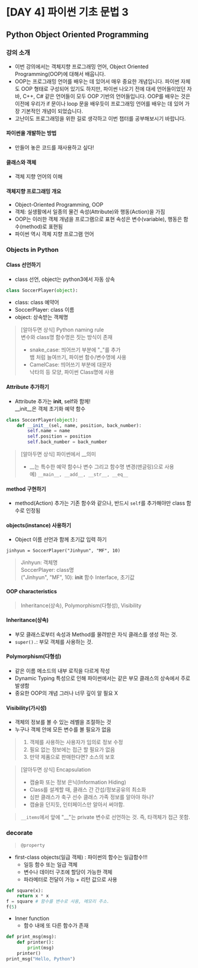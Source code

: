 # [DAY 4] 파이썬 기초 문법 3
## Python Object Oriented Programming
### 강의 소개
- 이번 강의에서는 객체지향 프로그래밍 언어, Object Oriented Programming(OOP)에 대해서 배웁니다.
- OOP는 프로그래밍 언어를 배우는 데 있어서 매우 중요한 개념입니다. 파이썬 자체도 OOP 형태로 구성되어 있기도 하지만, 파이썬 나오기 전에 대세 언어들이었던 자바, C++, C# 같은 언어들이 모두 OOP 기반의 언어들입니다. OOP를 배우는 것은 이전에 우리가 if 문이나 loop 문을 배우듯이 프로그래밍 언어를 배우는 데 있어 가장 기본적인 개념이 되었습니다.
- 고난이도 프로그래밍을 위한 길로 생각하고 이번 챕터를 공부해보시기 바랍니다.

#### 파이썬을 개발하는 방법
- 만들어 놓은 코드를 재사용하고 싶다!
#### 클래스와 객체 
- 객체 지향 언어의 이해 

#### 객체지향 프로그래밍 개요
- Object-Oriented Programming, OOP
- 객체: 실생활에서 일종의 물건 속성(Attribute)와 행동(Action)을 가짐
- OOP는 이러한 객체 개념을 프로그램으로 표현 속성은 변수(variable), 행동은 함수(method)로 표현됨
- 파이썬 역시 객체 지향 프로그램 언어

### Objects in Python
#### Class 선언하기
- class 선언, object는 python3에서 자동 상속

```python
class SoccerPlayer(object):
```
- class: class 예약어
- SoccerPlayer: class 이름
- object: 상속받는 객체명

> [알아두면 상식] Python naming rule<br>
> 변수와 class명 함수명은 짓는 방식이 존재<br>
> - snake_case: 띄어쓰기 부분에 "_"를 추가<br>
뱀 처럼 늘여쓰기, 파이썬 함수/변수명에 사용
> - CamelCase:  띄어쓰기 부분에 대문자<br>
> 낙타의 등 모양, 파이썬 Class명에 사용

#### Attribute 추가하기
- Attribute 추가는 __init__, self와 함께!<br>
__init__은 객체 초기화 예약 함수
```python
class SoccerPlayer(object):
	def __init__(sel, name, position, back_number):
    	self.name = name
        self.position = position
        self.back_number = back_number
```
> [알아두면 상식] 파이썬에서 __의미
> - __는 특수한 예약 함수나 변수 그리고 함수명 변경(맨글링)으로 사용<br>
예) `__main__, __add__, __str__, __eq__ `

#### method 구현하기
- method(Action) 추가는 기존 함수와 같으나, 반드시 `self`를 추가해야만 class 함수로 인정됨

#### objects(instance) 사용하기
- Object 이름 선언과 함께 초기값 입력 하기

`jinhyun = SoccerPlayer("Jinhyun", "MF", 10)`
> Jinhyun: 객체명<br>
> SoccerPlayer: class명<br>
> ("Jinhyun", "MF", 10): __init__ 함수 Interface, 초기값

#### OOP characteristics
> Inheritance(상속), Polymorphism(다형성), Visibility
#### Inheritance(상속)
- 부모 클래스로부터 속성과 Method를 물려받은 자식 클래스를 생성 하는 것.
- `super().`: 부모 객체를 사용하는 것.

#### Polymorphism(다형성)
- 같은 이름 메소드의 내부 로직을 다르게 작성
- Dynamic Typing 특성으로 인해 파이썬에서는 같은 부모 클래스의 상속에서 주로 발생함
- 중요한 OOP의 개념 그러나 너무 깊이 알 필요 X

#### Visibility(가시성)
- 객체의 정보를 볼 수 있는 레벨을 조절하는 것
- 누구나 객체 안에 모든 변수를 볼 필요가 없음
> 1) 객체를 사용하는 사용자가 임의로 정보 수정
> 2) 필요 없는 정보에는 접근 할 필요가 없음
> 3) 만약 제품으로 판매한다면? 소스의 보호

> [알아두면 상식] Encapsulation<br>
> - 캡슐화 또는 정보 은닉(Information Hiding)
> - Class를 설계할 때, 클래스 간 간섭/정보공유의 최소화
> - 심판 클래스가 축구 선수 클래스 가족 정보를 알아야 하나?
> - 캡슐을 던지듯, 인터페이스만 알아서 써야함.

> `__items`에서 앞에 "__"는 private 변수로 선언하는 것. 즉, 타객체가 접근 못함.

### decorate
> `@property`
- first-class objects(일급 객체) : 파이썬의 함수는 일급함수!!!
	- 일등 함수 또는 일급 객체
	- 변수나 데이터 구조에 할당이 가능한 객체
	- 파라메터로 전달이 가능 + 리턴 값으로 사용
```python
def square(x):
	return x * x
f = square # 함수를 변수로 사용, 메모리 주소.
f(5)
```
- Inner function
	- 함수 내에 또 다른 함수가 존재
```python
def print_msg(msg):
	def printer():
    	print(msg)
    printer()
print_msg("Hello, Python")
```











